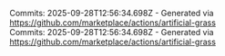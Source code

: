 Commits: 2025-09-28T12:56:34.698Z - Generated via https://github.com/marketplace/actions/artificial-grass
<br>
Commits: 2025-09-28T12:56:34.698Z - Generated via https://github.com/marketplace/actions/artificial-grass
<br>
